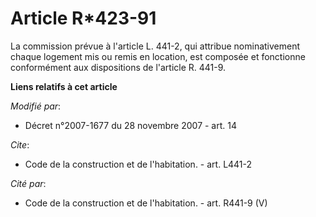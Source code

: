 # Article R*423-91

La commission prévue à l'article L. 441-2, qui attribue nominativement chaque logement mis ou remis en location, est composée
et fonctionne conformément aux dispositions de l'article R. 441-9.

**Liens relatifs à cet article**

_Modifié par_:

  - Décret n°2007-1677 du 28 novembre 2007 - art. 14

_Cite_:

  - Code de la construction et de l'habitation. - art. L441-2

_Cité par_:

  - Code de la construction et de l'habitation. - art. R441-9 (V)
